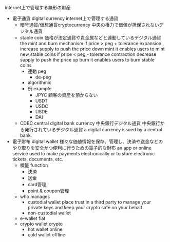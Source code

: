 internet上で管理する無形の財産
- 電子通貨 digital currency
  internet上で管理する通貨
    - 暗号通貨/仮想通貨cryptocurrency
        中央の権力で価値が担保されないデジタル通貨
    - stable coin
		価格が法定通貨や貴金属などと連動しているデジタル通貨
		the mint and burn mechanism
			if price > peg + tolerance
				expansion
					increase supply to push the price down 
				mint
					it enables users to mint new stable coins
			if price < peg - tolerance
				contraction
					decrease supply to push the price up 
				burn
					it enables users to burn stable coins
		- 連動 peg
			- de-peg
		- algorithmic
		- 例 example
			- JPYC
				顧客の資産を預からない
			- USDT
			- USDC
			- USDE
			- DAI
    - CDBC central digital bank currency 中央銀行デジタル通貨
        中央銀行から発行されているデジタル通貨
        a digital currency issued by a central bank.
- 電子財布 digital wallet
	様々な価値情報を保存、管理し、決済や送金などのやり取りを安全かつ便利に行うための電子的な財布
	an app or online service used to make payments electronically or to store electronic tickets, documents, etc.
	- 機能 function
		- 決済
		- 送金
		- card管理
		- point & coupon管理
	- who manages
		- custodial wallet
			place trust in a third party to manage your private keys and keep your crypto safe on your behalf  
		- non-custodial wallet
	- e-wallet
		fiat
	- crypto wallet
		crypto
		- hot wallet
			online 
		- cold wallet
			offline 